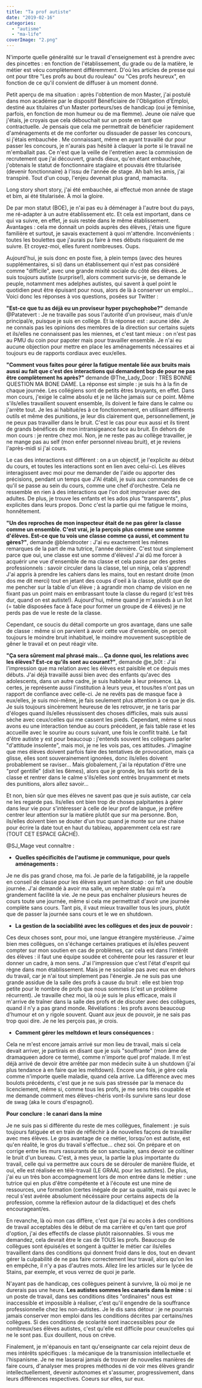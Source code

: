 ```yaml
---
title: "Ta prof autiste"
date: "2019-02-16"
categories: 
  - "autisme"
  - "ma-life"
coverImage: "2.png"
---
```


N'importe quelle généralité sur le travail d'enseignement est à prendre avec des pincettes : en fonction de l'établissement, du grade ou de la matière, le métier est vécu complètement différemment. D'où les articles de presse qui ont pour titre "Les profs au bout du rouleau" ou "Ces profs heureux", en fonction de ce qu'il convient de diffuser à un moment donné.

Petit aperçu de ma situation : après l'obtention de mon Master, j'ai postulé dans mon académie par le dispositif Bénéficiaire de l'Obligation d'Emploi, destiné aux titulaires d'un Master porteurs/ses de handicap (oui je féminise, parfois, en fonction de mon humeur ou de ma flemme). Jeune oie naïve que j'étais, je croyais que cela débouchait sur un poste en tant que contractuelle. Je pensais que cela me permettrait de bénéficier rapidement d'aménagements et de me conforter ou dissuader de passer les concours, si j'étais embauchée . Me connaissant, même en ayant travaillé dur pour passer les concours, je n'aurais pas hésité à claquer la porte si le travail ne m'emballait pas. Ce n'est que la veille de l'entretien avec la commission de recrutement que j'ai découvert, grands dieux, qu'en étant embauchée, j'obtenais le statut de fonctionnaire stagiaire et pouvais être titularisée (devenir fonctionnaire) à l'issu de l'année de stage. Ah bah les amis, j'ai transpiré. Tout d'un coup, l'enjeu devenait plus grand, mamacita.

Long story short story, j'ai été embauchée, ai effectué mon année de stage et bim, ai été titularisée. À moi la gloire.

De par mon statut (BOE), je n'ai pas eu à déménager à l'autre bout du pays, me ré-adapter à un autre établissement etc. Et cela est important, dans ce qui va suivre, en effet, je suis restée dans le même établissement. Avantages : cela me donnait un poids auprès des élèves, j'étais une figure familière et surtout, je savais exactement à quoi m'attendre. Inconvénients : toutes les boulettes que j'aurais pu faire à mes débuts risquaient de me suivre. Et croyez-moi, elles furent nombreuses. Oups.

Aujourd'hui, je suis donc en poste fixe, à plein temps (avec des heures supplémentaires, si si) dans un établissement qui n'est pas considéré comme "difficile", avec une grande mixité sociale du côté des élèves. Je suis toujours autiste (surprise!), alors comment survis-je, se demande le peuple, notamment mes adelphes autistes, qui savent à quel point le quotidien peut être épuisant pour nous, alors de là à conserver un emploi... Voici donc les réponses à vos questions, posées sur Twitter :

**"Est-ce que tu as déjà eu un proviseur hyper psychophobe?"** demande @Patatevert : Je ne travaille pas sous l'autorité d'un proviseur, mais d'un/e principal/e, puisque je suis en collège. Et la réponse est : aucune idée. Je ne connais pas les opinions des membres de la direction sur certains sujets et ils/elles ne connaissent pas les miennes, et c'est tant mieux : on n'est pas au PMU du coin pour papoter mais pour travailler ensemble. Je n'ai eu aucune objection pour mettre en place les aménagements nécessaires et ai toujours eu de rapports cordiaux avec eux/elles.

**"Comment vous faites pour gérer la fatigue mentale liée aux bruits mais aussi au fait que c'est des interactions qui demandent bcp de pour ne pas être complètement hs après?"** demande @The\_Lady\_Door : TRÈS BONNE QUESTION MA BONE DAME. La réponse est simple : je suis hs à la fin de chaque journée. Les collégiens sont de petits êtres bruyants, en effet. Dans mon cours, j'exige le calme absolu et je ne lâche jamais sur ce point. Même s'ils/elles travaillent souvent ensemble, ils doivent le faire dans le calme ou j'arrête tout. Je les ai habitué/es à ce fonctionnement, en utilisant différents outils et même des punitions, je leur dis clairement que, personnellement, je ne peux pas travailler dans le bruit. C'est le cas pour eux aussi et ils tirent de grands bénéfices de mon intransigeance face au bruit. En dehors de mon cours : je rentre chez moi. Non, je ne reste pas au collège travailler, je ne mange pas au self (mon enfer personnel niveau bruit), et je reviens l'après-midi si j'ai cours.

Le cas des interactions est différent : on a un objectif, je l'explicite au début du cours, et toutes les interactions sont en lien avec celui-ci. Les élèves interagissent avec moi pour me demander de l'aide ou apporter des précisions, pendant un temps que J'AI établi, je suis aux commandes de ce qu'il se passe au sein du cours, comme une chef d'orchestre. Cela ne ressemble en rien à des interactions que l'on doit improviser avec des adultes. De plus, je trouve les enfants et les ados plus "transparents", plus explicites dans leurs propos. Donc c'est la partie qui me fatigue le moins, honnêtement.

**"Un des reproches de mon inspecteur était de ne pas gérer la classe comme un ensemble. C'est vrai, je la perçois plus comme une somme d'élèves. Est-ce que tu vois une classe comme ça aussi, et comment tu gères?"**, demande @blendrooter : J'ai eu exactement les mêmes remarques de la part de ma tutrice, l'année dernière. C'est tout simplement parce que oui, une classe est une somme d'élèves! J'ai dû me forcer à acquérir une vue d'ensemble de ma classe et cela passe par des gestes professionnels : savoir circuler dans la classe, tel un ninja, cela s'apprend! J'ai appris à prendre les cahiers dans les mains, tout en restant droite (mon dos me dit merci) tout en jetant des coups d'oeil à la classe, plutôt que de me pencher sur la table d'un élève ; à agrandir mon champ de vision en ne fixant pas un point mais en embrassant toute la classe du regard (c'est très dur, quand on est autiste!). Aujourd'hui, même quand je m'assieds à un îlot (= table disposées face à face pour former un groupe de 4 élèves) je ne perds pas de vue le reste de la classe.

Cependant, ce soucis du détail comporte un gros avantage, dans une salle de classe : même si on parvient à avoir cette vue d'ensemble, on perçoit toujours le moindre bruit inhabituel, le moindre mouvement susceptible de gêner le travail et on peut réagir vite.

**"Ça sera sûrement mal phrasé mais... Ça donne quoi, les relations avec les élèves? Est-ce qu'ils sont au courant?"**, demande @e\_b0t : J'ai l'impression que ma relation avec les élèves est paisible et ce depuis mes débuts. J'ai déjà travaillé aussi bien avec des enfants qu'avec des adolescents, dans un autre cadre, je suis habituée à leur présence. Là, certes, je représente aussi l'institution à leurs yeux, et tous/tes n'ont pas un rapport de confiance avec celle-ci. Je ne revêts pas de masque face à eux/elles, je suis moi-même, je fais seulement plus attention à ce que je dis. Je suis toujours sincèrement heureuse de les retrouver, je ne taris par d'éloges quand ils/elles réussissent des choses difficiles, mais suis aussi sèche avec ceux/celles qui me cassent les pieds. Cependant, même si nous avons eu une interaction tendue au cours précédent, je fais table rase et les accueille avec le sourire au cours suivant, une fois le conflit traité. Le fait d'être autiste y est pour beaucoup : j'entends souvent les collègues parler "d'attitude insolente", mais moi, je ne les vois pas, ces attitudes. J'imagine que mes élèves doivent parfois faire des tentatives de provocation, mais ça glisse, elles sont souverainement ignorées, donc ils/elles doivent probablement se raviser... Mais globalement, j'ai la réputation d'être une "prof gentille" (dixit les 6èmes), alors que je gronde, les fais sortir de la classe et rentrer dans le calme s'ils/elles sont entrés bruyamment et mets des punitions, alors allez savoir...

Et non, bien sûr que mes élèves ne savent pas que je suis autiste, car cela ne les regarde pas. Ils/elles ont bien trop de choses palpitantes à gérer dans leur vie pour s'intéresser à celle de leur prof de langue, je préfère centrer leur attention sur la matière plutôt que sur ma personne. Bon, ils/elles doivent bien se douter d'un truc quand je monte sur une chaise pour écrire la date tout en haut du tableau, apparemment cela est rare (TOUT CET ESPACE GÂCHÉ).

@SJ\_Mage veut connaître :

- **Quelles spécificités de l'autisme je communique, pour quels aménagements :**

Je ne dis pas grand chose, ma foi. Je parle de la fatigabilité, je la rappelle en conseil de classe pour les élèves ayant un handicap : on fait une double journée. J'ai demandé à avoir ma salle, un repère stable qui m'a grandement facilité la vie. Je ne peux pas enchaîner plusieurs heures de cours toute une journée, même si cela me permettrait d'avoir une journée complète sans cours. Tant pis, il vaut mieux travailler tous les jours, plutôt que de passer la journée sans cours et le we en shutdown.

- **La gestion de la sociabilité avec les collègues et des jeux de pouvoir :**

Ces deux choses sont, pour moi, une langue étrangère mystérieuse. J'aime bien mes collègues, on s'échange certaines pratiques et ils/elles peuvent compter sur mon soutien en cas de problèmes, car cela est dans l'intérêt des élèves : il faut une équipe soudée et cohérente pour les rassurer et leur donner un cadre, à mon sens. J'ai l'impression que c'est l'état d'esprit qui règne dans mon établissement. Mais je ne socialise pas avec eux en dehors du travail, car je n'ai tout simplement pas l'énergie. Je ne suis pas une grande assidue de la salle des profs à cause du bruit : elle est bien trop petite pour le nombre de profs que nous sommes (c'est un problème récurrent). Je travaille chez moi, là où je suis le plus efficace, mais il m'arrive de traîner dans la salle des profs et de discuter avec des collègues, quand il n'y a pas grand monde. Révélations : les profs avons beaucoup d'humour et on y rigole souvent. Quant aux jeux de pouvoir, je ne sais pas trop quoi dire. Je ne les perçois pas, je crois.

- **Comment gérer les meltdown et leurs conséquences :**

Cela ne m'est encore jamais arrivé sur mon lieu de travail, mais si cela devait arriver, je partirais en disant que je suis "souffrante" (mon âme de dramaqueen adore ce terme), comme n'importe quel prof malade. Il m'est déjà arrivé de devoir être arrêtée par mon médecin suite à un shutdown (j'ai plus tendance à en faire que les meltdown). Encore une fois, je gère cela comme n'importe quelle maladie, quand cela arrive. La différence avec mes boulots précédents, c'est que je ne suis pas stressée par la menace du licenciement, même si, comme tous les profs, je me sens très coupable et me demande comment mes élèves-chéris vont-ils survivre sans leur dose de swag (aka le cours d'espagnol).

**Pour conclure : le canari dans la mine**

Je ne suis pas si différente du reste de mes collègues, finalement : je suis toujours fatiguée et en train de réfléchir à de nouvelles façons de travailler avec mes élèves. Le gros avantage de ce métier, lorsqu'on est autiste, est qu'en réalité, le gros du travail s'effectue... chez soi. On prépare et on corrige entre les murs rassurants de son sanctuaire, sans devoir se coltiner le bruit d'un bureau. C'est, à mes yeux, la partie la plus importante du travail, celle qui va permettre aux cours de se dérouler de manière fluide, et oui, elle est réalisée en télé-travail (LE GRAAL pour les autistes). De plus, j'ai eu un très bon accompagnement lors de mon entrée dans le métier : une tutrice qui en plus d'être compétente et à l'écoute est une mine de ressources, une formation (certes inégale de par sa qualité, mais qui avec le recul s'est avérée absolument nécéssaire pour certains aspects de la profession, comme la réflexion autour de la didactique) et des chefs encourageant/es.

En revanche, là où mon cas diffère, c'est que j'ai eu accès à des conditions de travail acceptables dès le début de ma carrière et qu'en tant que prof d'option, j'ai des effectifs de classe plutôt raisonnables. Si vous me demandez, cela devrait être le cas de TOUS les profs. Beaucoup de collègues sont épuisé/es et songent à quitter le métier car ils/elles travaillent dans des conditions qui donnent froid dans le dos, tout en devant gérer la culpabilité de ne pas faire correctement leur travail, alors qu'on les en empêche, il n'y a pas d'autres mots. Allez lire les articles sur le lycée de Stains, par exemple, et vous verrez de quoi je parle.

N'ayant pas de handicap, ces collègues peinent à survivre, là où moi je ne durerais pas une heure. **Les autistes sommes les canaris dans la mine :** si un poste de travail, dans ses conditions dites "ordinaires" nous est inaccessible et impossible à réaliser, c'est qu'il engendre de la souffrance professionnelle chez les non-autistes. Je le dis sans détour : je ne pourrais jamais conserver mon emploi dans les conditions décrites par certains/nes collègues. Si des conditions de scolarité sont inaccessibles pour de nombreux/ses élèves autistes, c'est qu'elle est difficile pour ceux/celles qui ne le sont pas. Eux douillent, nous on crève.

Finalement, je m'épanouis en tant qu'enseignante car cela rejoint deux de mes intérêts spécifiques : la mécanique de la transmission intellectuelle et l'hispanisme. Je ne me lasserai jamais de trouver de nouvelles manières de faire cours, d'analyser mes propres méthodes ni de voir mes élèves grandir intellectuellement, devenir autonomes et s'assumer, progressivement, dans leurs différences respectives. Coeurs sur elles, sur eux.
